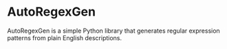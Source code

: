 # AutoRegexGen

AutoRegexGen is a simple Python library that generates regular expression patterns from plain English descriptions.


